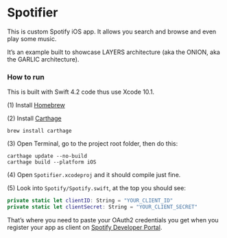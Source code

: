 # Spotifier

This is custom Spotify iOS app. It allows you search and browse and even play some music.

It’s an example built to showcase LAYERS architecture (aka the ONION, aka the GARLIC architecture).

### How to run

This is built with Swift 4.2 code thus use Xcode 10.1.

(1) Install [Homebrew](https://brew.sh)

(2) Install [Carthage](https://github.com/Carthage/Carthage)

```
brew install carthage
```

(3) Open Terminal, go to the project root folder, then do this:

```
carthage update --no-build
carthage build --platform iOS
```

(4) Open `Spotifier.xcodeproj` and it should compile just fine.

(5) Look into `Spotify/Spotify.swift`, at the top you should see:

```swift
private static let clientID: String = "YOUR_CLIENT_ID"
private static let clientSecret: String = "YOUR_CLIENT_SECRET"
```

That’s where you need to paste your OAuth2 credentials you get when you register your app as client on [Spotify Developer Portal](https://developer.spotify.com).


